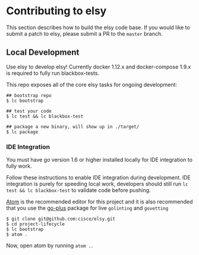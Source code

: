 # Contributing to elsy

This section describes how to build the elsy code base. If you would like to
submit a patch to elsy, please submit a PR to the `master` branch.

## Local Development

Use elsy to develop elsy! Currently docker 1.12.x and
docker-compose 1.9.x is required to fully run blackbox-tests.

This repo exposes all of the core elsy tasks for ongoing development:

```
## bootstrap repo
$ lc bootstrap

## test your code
$ lc test && lc blackbox-test

## package a new binary, will show up in ./target/
$ lc package
```

### IDE Integration

You must have go version 1.6 or higher installed locally for IDE integration to
fully work.

Follow these instructions to enable IDE integration during development. IDE
integration is purely for speeding local work, developers should still run `lc
test && lc blackbox-test` to validate code before pushing.

[Atom](https://atom.io/) is the recommended editor for this project and it
is also recommended that you use the [go-plus](https://atom.io/packages/go-plus)
package for live `golinting` and `govetting`

```
$ git clone git@github.com:cisco/elsy.git
$ cd project-lifecycle
$ lc bootstrap
$ atom .
```

Now, open atom by running `atom .`.
